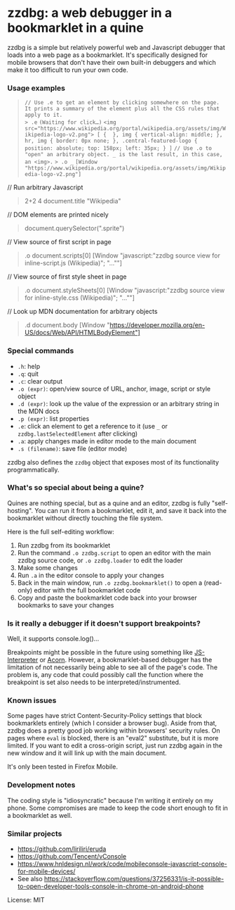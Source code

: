 # zzdbg: a web debugger in a bookmarklet in a quine

zzdbg is a simple but relatively powerful web and Javascript debugger that loads into a web page as a bookmarklet. It's specifically designed for mobile browsers that don't have their own built-in debuggers and which make it too difficult to run your own code.

### Usage examples
> `// Use .e to get an element by clicking somewhere on the page. It prints a summary of the element plus all the CSS rules that apply to it.`  
> `> .e`
> `(Waiting for click…)`
> `<img src="https://www.wikipedia.org/portal/wikipedia.org/assets/img/Wikipedia-logo-v2.png"> [ {  }, img { vertical-align: middle; }, hr, img { border: 0px none; }, .central-featured-logo { position: absolute; top: 158px; left: 35px; } ]`
> `// Use .o to "open" an arbitrary object. _ is the last result, in this case, an <img>.`
> `> .o _`
> `[Window "https://www.wikipedia.org/portal/wikipedia.org/assets/img/Wikipedia-logo-v2.png"]`

// Run arbitrary Javascript
> 2+2
4
> document.title
"Wikipedia"

// DOM elements are printed nicely
> document.querySelector(".sprite")
<span class="central-textlogo__image sprite svg-Wikipedia_wordmark">

// View source of first script in page
> .o document.scripts[0]
[Window "javascript:\"zzdbg source view for inline-script.js (Wikipedia)\"; \"...\""]

// View source of first style sheet in page
> .o document.styleSheets[0]
[Window "javascript:\"zzdbg source view for inline-style.css (Wikipedia)\"; \"...\""]

// Look up MDN documentation for arbitrary objects
> .d document.body
[Window "https://developer.mozilla.org/en-US/docs/Web/API/HTMLBodyElement"]

### Special commands
- `.h`: help
- `.q`: quit
- `.c`: clear output
- `.o (expr)`: open/view source of URL, anchor, image, script or style object
- `.d (expr)`: look up the value of the expression or an arbitrary string in the MDN docs
- `.p (expr)`: list properties
- `.e`: click an element to get a reference to it (use `_` or `zzdbg.lastSelectedElement` after clicking)
- `.a`: apply changes made in editor mode to the main document
- `.s (filename)`: save file (editor mode)

zzdbg also defines the `zzdbg` object that exposes most of its functionality programmatically.

### What's so special about being a quine?
Quines are nothing special, but as a quine and an editor, zzdbg is fully "self-hosting". You can run it from a bookmarklet, edit it, and save it back into the bookmarklet without directly touching the file system.

Here is the full self-editing workflow:
1. Run zzdbg from its bookmarklet
2. Run the command `.o zzdbg.script` to open an editor with the main zzdbg source code, or `.o zzdbg.loader` to edit the loader
3. Make some changes
4. Run `.a` in the editor console to apply your changes
5. Back in the main window, run `.o zzdbg.bookmarklet()` to open a (read-only) editor with the full bookmarklet code
6. Copy and paste the bookmarklet code back into your browser bookmarks to save your changes

### Is it really a debugger if it doesn't support breakpoints?
Well, it supports console.log()...

Breakpoints might be possible in the future using something like [JS-Interpreter](https://github.com/NeilFraser/JS-Interpreter) or [Acorn](https://github.com/acornjs/acorn). However, a bookmarklet-based debugger has the limitation of not necessarily being able to see all of the page's code. The problem is, any code that could possibly call the function where the breakpoint is set also needs to be interpreted/instrumented.

### Known issues
Some pages have strict Content-Security-Policy settings that block bookmarklets entirely (which I consider a browser bug). Aside from that, zzdbg does a pretty good job working within browsers' security rules. On pages where `eval` is blocked, there is an "eval2" substitute, but it is more limited. If you want to edit a cross-origin script, just run zzdbg again in the new window and it will link up with the main document.

It's only been tested in Firefox Mobile.

### Development notes
The coding style is "idiosyncratic" because I'm writing it entirely on my phone. Some compromises are made to keep the code short enough to fit in a bookmarklet as well.

### Similar projects
- https://github.com/liriliri/eruda
- https://github.com/Tencent/vConsole
- https://www.hnldesign.nl/work/code/mobileconsole-javascript-console-for-mobile-devices/
- See also https://stackoverflow.com/questions/37256331/is-it-possible-to-open-developer-tools-console-in-chrome-on-android-phone


License: MIT
